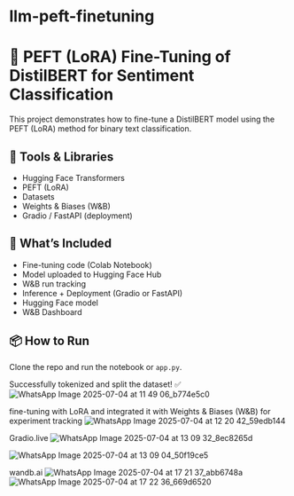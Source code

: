 # llm-peft-finetuning
# 🧠 PEFT (LoRA) Fine-Tuning of DistilBERT for Sentiment Classification

This project demonstrates how to fine-tune a DistilBERT model using the PEFT (LoRA) method for binary text classification.

## 🔧 Tools & Libraries
- Hugging Face Transformers
- PEFT (LoRA)
- Datasets
- Weights & Biases (W&B)
- Gradio / FastAPI (deployment)

## 🚀 What’s Included
- Fine-tuning code (Colab Notebook)
- Model uploaded to Hugging Face Hub
- W&B run tracking
- Inference + Deployment (Gradio or FastAPI)
- Hugging Face model
- W&B Dashboard

## 📦 How to Run
Clone the repo and run the notebook or `app.py`.

Successfully tokenized and split the dataset! ✅
![WhatsApp Image 2025-07-04 at 11 49 06_b774e5c0](https://github.com/user-attachments/assets/f3eafb02-ac79-4d09-9728-71bb0988829f)

fine-tuning with LoRA and integrated it with Weights & Biases (W&B) for experiment tracking
![WhatsApp Image 2025-07-04 at 12 20 42_59edb144](https://github.com/user-attachments/assets/75bce8ed-3c3b-454d-b63f-a13ff6fade1d)

Gradio.live
![WhatsApp Image 2025-07-04 at 13 09 32_8ec8265d](https://github.com/user-attachments/assets/b8bd1f3d-4b0d-4680-b3d9-81e5199caba5)


![WhatsApp Image 2025-07-04 at 13 09 04_50f19ce5](https://github.com/user-attachments/assets/c10e2c4e-47ad-4e0c-ac5e-88baec6a11c4)

wandb.ai
![WhatsApp Image 2025-07-04 at 17 21 37_abb6748a](https://github.com/user-attachments/assets/4493e931-0860-4b16-885f-864a54c97de3)
![WhatsApp Image 2025-07-04 at 17 22 36_669d6520](https://github.com/user-attachments/assets/c95a128d-8146-4357-9e80-b4bf915ad53a)




